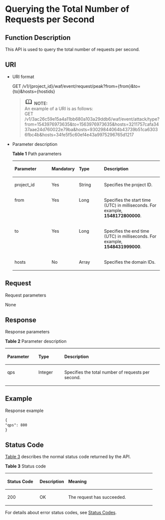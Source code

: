 # Querying the Total Number of Requests per Second<a name="EN-US_TOPIC_0193631168"></a>

## Function Description<a name="section24663769"></a>

This API is used to query the total number of requests per second.

## URI<a name="section51608295"></a>

-   URI format

    GET  /v1/\{project\_id\}/waf/event/request/peak?from=\{from\}&to=\{to\}&hosts=\{hostids\}

    >![](public_sys-resources/icon-note.gif) **NOTE:**   
    >An example of a URI is as follows:  
    >GET  /v1/3ac26c59e15a4a11bb680a103a29ddb6/waf/event/attack/type?from=1543976973635&to=1563976973635&hosts=3211757cafa3437aae24d760022e79ba&hosts=93029844064b43739b51ca63036fbc4b&hosts=34fe5f5c60ef4e43a9975296765d1217  

-   Parameter description

    **Table  1**  Path parameters

    <a name="table7676484"></a>
    <table><thead align="left"><tr id="row53791928"><th class="cellrowborder" valign="top" width="25.507449255074494%" id="mcps1.2.5.1.1"><p id="p62178935"><a name="p62178935"></a><a name="p62178935"></a><strong id="b47578335273"><a name="b47578335273"></a><a name="b47578335273"></a>Parameter</strong></p>
    </th>
    <th class="cellrowborder" valign="top" width="17.348265173482652%" id="mcps1.2.5.1.2"><p id="p3328970"><a name="p3328970"></a><a name="p3328970"></a><strong id="b1288643514271"><a name="b1288643514271"></a><a name="b1288643514271"></a>Mandatory</strong></p>
    </th>
    <th class="cellrowborder" valign="top" width="17.348265173482652%" id="mcps1.2.5.1.3"><p id="p1211162"><a name="p1211162"></a><a name="p1211162"></a><strong id="b11479370279"><a name="b11479370279"></a><a name="b11479370279"></a>Type</strong></p>
    </th>
    <th class="cellrowborder" valign="top" width="39.796020397960206%" id="mcps1.2.5.1.4"><p id="p30995278"><a name="p30995278"></a><a name="p30995278"></a><strong id="b557993862713"><a name="b557993862713"></a><a name="b557993862713"></a>Description</strong></p>
    </th>
    </tr>
    </thead>
    <tbody><tr id="row27589583"><td class="cellrowborder" valign="top" width="25.507449255074494%" headers="mcps1.2.5.1.1 "><p id="p20163716"><a name="p20163716"></a><a name="p20163716"></a>project_id</p>
    </td>
    <td class="cellrowborder" valign="top" width="17.348265173482652%" headers="mcps1.2.5.1.2 "><p id="p22648277"><a name="p22648277"></a><a name="p22648277"></a>Yes</p>
    </td>
    <td class="cellrowborder" valign="top" width="17.348265173482652%" headers="mcps1.2.5.1.3 "><p id="p22571180"><a name="p22571180"></a><a name="p22571180"></a>String</p>
    </td>
    <td class="cellrowborder" valign="top" width="39.796020397960206%" headers="mcps1.2.5.1.4 "><p id="p16326254"><a name="p16326254"></a><a name="p16326254"></a>Specifies the project ID.</p>
    </td>
    </tr>
    <tr id="row12718564"><td class="cellrowborder" valign="top" width="25.507449255074494%" headers="mcps1.2.5.1.1 "><p id="p23570740"><a name="p23570740"></a><a name="p23570740"></a>from</p>
    </td>
    <td class="cellrowborder" valign="top" width="17.348265173482652%" headers="mcps1.2.5.1.2 "><p id="p30181797"><a name="p30181797"></a><a name="p30181797"></a>Yes</p>
    </td>
    <td class="cellrowborder" valign="top" width="17.348265173482652%" headers="mcps1.2.5.1.3 "><p id="p629819401359"><a name="p629819401359"></a><a name="p629819401359"></a>Long</p>
    </td>
    <td class="cellrowborder" valign="top" width="39.796020397960206%" headers="mcps1.2.5.1.4 "><p id="p18857034"><a name="p18857034"></a><a name="p18857034"></a>Specifies the start time (UTC) in milliseconds. For example, <strong id="b755774118549"><a name="b755774118549"></a><a name="b755774118549"></a>1548172800000</strong>.</p>
    </td>
    </tr>
    <tr id="row22044242519"><td class="cellrowborder" valign="top" width="25.507449255074494%" headers="mcps1.2.5.1.1 "><p id="p1820412246510"><a name="p1820412246510"></a><a name="p1820412246510"></a>to</p>
    </td>
    <td class="cellrowborder" valign="top" width="17.348265173482652%" headers="mcps1.2.5.1.2 "><p id="p74981428751"><a name="p74981428751"></a><a name="p74981428751"></a>Yes</p>
    </td>
    <td class="cellrowborder" valign="top" width="17.348265173482652%" headers="mcps1.2.5.1.3 "><p id="p918445753"><a name="p918445753"></a><a name="p918445753"></a>Long</p>
    </td>
    <td class="cellrowborder" valign="top" width="39.796020397960206%" headers="mcps1.2.5.1.4 "><p id="p1020414242511"><a name="p1020414242511"></a><a name="p1020414242511"></a>Specifies the end time (UTC) in milliseconds. For example, <strong id="b949424855410"><a name="b949424855410"></a><a name="b949424855410"></a>1548431999000</strong>.</p>
    </td>
    </tr>
    <tr id="row61969231"><td class="cellrowborder" valign="top" width="25.507449255074494%" headers="mcps1.2.5.1.1 "><p id="p53451813"><a name="p53451813"></a><a name="p53451813"></a>hosts</p>
    </td>
    <td class="cellrowborder" valign="top" width="17.348265173482652%" headers="mcps1.2.5.1.2 "><p id="p34629567"><a name="p34629567"></a><a name="p34629567"></a>No</p>
    </td>
    <td class="cellrowborder" valign="top" width="17.348265173482652%" headers="mcps1.2.5.1.3 "><p id="p53531525"><a name="p53531525"></a><a name="p53531525"></a>Array</p>
    </td>
    <td class="cellrowborder" valign="top" width="39.796020397960206%" headers="mcps1.2.5.1.4 "><p id="p41086305"><a name="p41086305"></a><a name="p41086305"></a>Specifies the domain IDs.</p>
    </td>
    </tr>
    </tbody>
    </table>


## Request<a name="section61821472"></a>

Request parameters

None

## Response<a name="section19522341"></a>

Response parameters

**Table  2**  Parameter description

<a name="table595532713613"></a>
<table><thead align="left"><tr id="row095519271617"><th class="cellrowborder" valign="top" width="20.142014201420142%" id="mcps1.2.4.1.1"><p id="p17955827167"><a name="p17955827167"></a><a name="p17955827167"></a><strong id="b174431848103910"><a name="b174431848103910"></a><a name="b174431848103910"></a>Parameter</strong></p>
</th>
<th class="cellrowborder" valign="top" width="16.761676167616763%" id="mcps1.2.4.1.2"><p id="p99551271569"><a name="p99551271569"></a><a name="p99551271569"></a><strong id="b82804507394"><a name="b82804507394"></a><a name="b82804507394"></a>Type</strong></p>
</th>
<th class="cellrowborder" valign="top" width="63.0963096309631%" id="mcps1.2.4.1.3"><p id="p995522713617"><a name="p995522713617"></a><a name="p995522713617"></a><strong id="b131611852133910"><a name="b131611852133910"></a><a name="b131611852133910"></a>Description</strong></p>
</th>
</tr>
</thead>
<tbody><tr id="row2955927862"><td class="cellrowborder" valign="top" width="20.142014201420142%" headers="mcps1.2.4.1.1 "><p id="p9955427764"><a name="p9955427764"></a><a name="p9955427764"></a>qps</p>
</td>
<td class="cellrowborder" valign="top" width="16.761676167616763%" headers="mcps1.2.4.1.2 "><p id="p29557271764"><a name="p29557271764"></a><a name="p29557271764"></a>Integer</p>
</td>
<td class="cellrowborder" valign="top" width="63.0963096309631%" headers="mcps1.2.4.1.3 "><p id="p1095518271362"><a name="p1095518271362"></a><a name="p1095518271362"></a>Specifies the total number of requests per second.</p>
</td>
</tr>
</tbody>
</table>

## Example<a name="section65815403158"></a>

Response example

```
{
"qps": 800
}
```

## Status Code<a name="section41483341"></a>

[Table 3](#en-us_topic_0193631139_t82c3440f3efb42a38b9d4dc4011a33d0)  describes the normal status code returned by the API.

**Table  3**  Status code

<a name="en-us_topic_0193631139_t82c3440f3efb42a38b9d4dc4011a33d0"></a>
<table><thead align="left"><tr id="en-us_topic_0193631139_r3d6e2f205c444705bdbb9daaac74e575"><th class="cellrowborder" valign="top" width="22%" id="mcps1.2.4.1.1"><p id="en-us_topic_0193631139_af3c4073076f24eca88d94e3fa1effdc6"><a name="en-us_topic_0193631139_af3c4073076f24eca88d94e3fa1effdc6"></a><a name="en-us_topic_0193631139_af3c4073076f24eca88d94e3fa1effdc6"></a>Status Code</p>
</th>
<th class="cellrowborder" valign="top" width="19.41%" id="mcps1.2.4.1.2"><p id="en-us_topic_0193631139_en-us_topic_0144911667_p4531342288"><a name="en-us_topic_0193631139_en-us_topic_0144911667_p4531342288"></a><a name="en-us_topic_0193631139_en-us_topic_0144911667_p4531342288"></a>Description</p>
</th>
<th class="cellrowborder" valign="top" width="58.589999999999996%" id="mcps1.2.4.1.3"><p id="en-us_topic_0193631139_ada185614bba24140995b8123b3e9faa8"><a name="en-us_topic_0193631139_ada185614bba24140995b8123b3e9faa8"></a><a name="en-us_topic_0193631139_ada185614bba24140995b8123b3e9faa8"></a>Meaning</p>
</th>
</tr>
</thead>
<tbody><tr id="en-us_topic_0193631139_rc7b2adc390904a1ba79e303017797786"><td class="cellrowborder" valign="top" width="22%" headers="mcps1.2.4.1.1 "><p id="en-us_topic_0193631139_a93f3895d44bb4226934cc626ac50e37b"><a name="en-us_topic_0193631139_a93f3895d44bb4226934cc626ac50e37b"></a><a name="en-us_topic_0193631139_a93f3895d44bb4226934cc626ac50e37b"></a>200</p>
</td>
<td class="cellrowborder" valign="top" width="19.41%" headers="mcps1.2.4.1.2 "><p id="en-us_topic_0193631139_en-us_topic_0144911667_p7538425819"><a name="en-us_topic_0193631139_en-us_topic_0144911667_p7538425819"></a><a name="en-us_topic_0193631139_en-us_topic_0144911667_p7538425819"></a>OK</p>
</td>
<td class="cellrowborder" valign="top" width="58.589999999999996%" headers="mcps1.2.4.1.3 "><p id="en-us_topic_0193631139_en-us_topic_0144911667_p369874114414"><a name="en-us_topic_0193631139_en-us_topic_0144911667_p369874114414"></a><a name="en-us_topic_0193631139_en-us_topic_0144911667_p369874114414"></a>The request has succeeded.</p>
</td>
</tr>
</tbody>
</table>

For details about error status codes, see  [Status Codes](status-codes.md).

